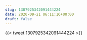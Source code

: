 ```yaml
---
slug: 1307925342091444224
date: 2020-09-21 06:11:16+00:00
draft: false
---
```


{{< tweet 1307925342091444224 >}}
